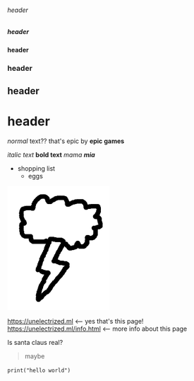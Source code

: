 ###### header
##### header
#### header
### header
## header
# header
*normal* text?? that's epic by **epic games**

*italic text*
**bold text**
*mama **mia***

* shopping list
  * eggs

![here is a cool thunderstorm image](thunder.png)

https://unelectrized.ml <-- yes that's this page!
https://unelectrized.ml/info.html <-- more info about this page

Is santa claus real?
> maybe

`print("hello world")`
